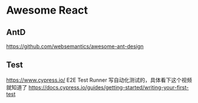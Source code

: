 # Awesome React


## AntD

https://github.com/websemantics/awesome-ant-design


## Test

https://www.cypress.io/ E2E Test Runner
写自动化测试的，具体看下这个视频就知道了 https://docs.cypress.io/guides/getting-started/writing-your-first-test









